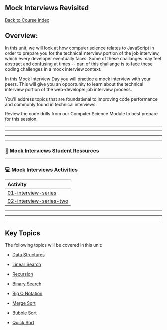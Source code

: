 ## Mock Interviews Revisited
[Back to Course Index](../../README.md)


## Overview:

In this unit, we will look at how computer science relates to JavaScript in order to prepare you for the technical interview portion of the job interview, which every developer eventually faces. Some of these challanges may feel abstract and confusing at times -- part of this challange is to face these coding challenges in a mock interview context.


In this Mock Interview Day you will practice a mock interview with your peers. This will give you an opportunity to learn about the technical interview portion of the web-developer job interview process. 

You'll address topics that are foundational to improving code performance and commonly found in technical interviews.

Review the code drills from our Computer Science Module to best prepare for this session. 

<hr>
<hr>
<hr>


-----
### :book: **[Mock Interviews Student Resources](student-resources/README.md)**

-----
### :computer: Mock Interviews Activities

|  Activity |
|:--	|
|[01-interview-series](activities/01-interview-series-one-revisted/README.md)|
|[02-interview-series-two](activities/02-interview-series-two/README.md)|






<hr>
<hr>
<hr>

## Key Topics

The following topics will be covered in this unit:


* [Data Structures](https://en.wikipedia.org/wiki/Data_structure)

* [Linear Search](https://en.wikipedia.org/wiki/Linear_search)

* [Recursion](https://en.wikipedia.org/wiki/Recursion)

* [Binary Search](https://en.wikipedia.org/wiki/Binary_search_algorithm)

* [Big O Notation](https://en.wikipedia.org/wiki/Big_O_notation)

* [Merge Sort](https://en.wikipedia.org/wiki/Sorting_algorithm#Merge_sort)

* [Bubble Sort](https://en.wikipedia.org/wiki/Sorting_algorithm#Bubble_sort)

* [Quick Sort](https://en.wikipedia.org/wiki/Sorting_algorithm#Quicksort)


